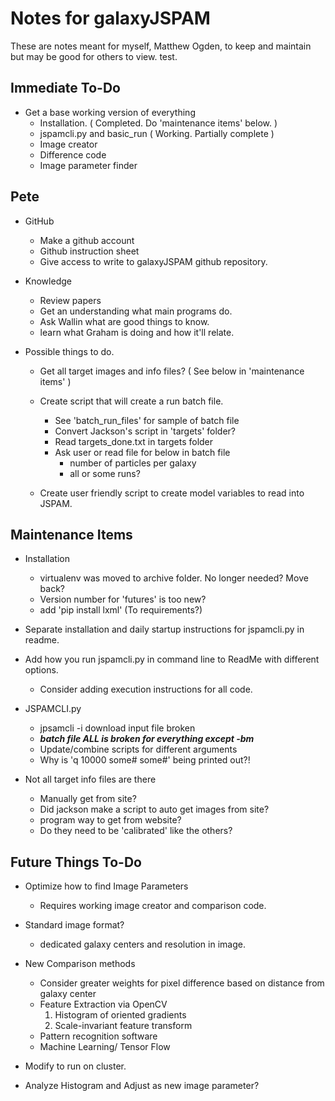 # Notes for galaxyJSPAM


These are notes meant for myself, Matthew Ogden, to keep and maintain but may be good for others to view. test.

## Immediate To-Do

- Get a base working version of everything
  - Installation. ( Completed. Do 'maintenance items' below. )
  - jspamcli.py and basic_run ( Working. Partially complete )
  - Image creator
  - Difference code
  - Image parameter finder

## Pete
  - GitHub
    - Make a github account
    - Github instruction sheet
    - Give access to write to galaxyJSPAM github repository.

  - Knowledge
    - Review papers
    - Get an understanding what main programs do.
    - Ask Wallin what are good things to know.
    - learn what Graham is doing and how it'll relate.

  - Possible things to do.
    - Get all target images and info files? ( See below in 'maintenance items' )
    - Create script that will create a run batch file. 
      - See 'batch_run_files' for sample of batch file
      - Convert Jackson's script in 'targets' folder? 
      - Read targets_done.txt in targets folder
      - Ask user or read file for below in batch file
        - number of particles per galaxy
        - all or some runs? 
    
    - Create user friendly script to create model variables to read into JSPAM. 



## Maintenance Items
- Installation
  - virtualenv was moved to archive folder.  No longer needed? Move back? 
  - Version number for 'futures' is too new?
  - add 'pip install lxml' (To requirements?)

- Separate installation and daily startup instructions for jspamcli.py in readme.

- Add how you run jspamcli.py in command line to ReadMe with different options.
  - Consider adding execution instructions for all code.

- JSPAMCLI.py
  - jpsamcli -i download input file broken 
  - *****batch file ALL is broken for everything except -bm*****
  - Update/combine scripts for different arguments
  - Why is 'q  10000 some# some#' being printed out?!

- Not all target info files are there
  - Manually get from site?
  - Did jackson make a script to auto get images from site?
  - program way to get from website?
  - Do they need to be 'calibrated' like the others?



## Future Things To-Do

- Optimize how to find Image Parameters
  - Requires working image creator and comparison code.
  
- Standard image format?
  - dedicated galaxy centers and resolution in image.

- New Comparison methods
  - Consider greater weights for pixel difference based on distance from galaxy center
  - Feature Extraction via OpenCV
    1. Histogram of oriented gradients
    2. Scale-invariant feature transform
  - Pattern recognition software
  - Machine Learning/ Tensor Flow
- Modify to run on cluster.
- Analyze Histogram and Adjust as new image parameter?
